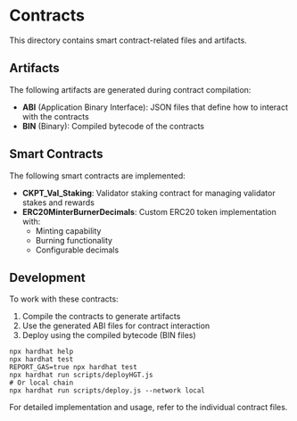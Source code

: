 # Contracts

This directory contains smart contract-related files and artifacts.

## Artifacts

The following artifacts are generated during contract compilation:

- **ABI** (Application Binary Interface): JSON files that define how to interact with the contracts
- **BIN** (Binary): Compiled bytecode of the contracts

## Smart Contracts

The following smart contracts are implemented:

- **CKPT_Val_Staking**: Validator staking contract for managing validator stakes and rewards
- **ERC20MinterBurnerDecimals**: Custom ERC20 token implementation with:
  - Minting capability
  - Burning functionality
  - Configurable decimals

## Development

To work with these contracts:

1. Compile the contracts to generate artifacts
2. Use the generated ABI files for contract interaction
3. Deploy using the compiled bytecode (BIN files)

```shell
npx hardhat help
npx hardhat test
REPORT_GAS=true npx hardhat test
npx hardhat run scripts/deployHGT.js
# Or local chain
npx hardhat run scripts/deploy.js --network local
```

For detailed implementation and usage, refer to the individual contract files.
